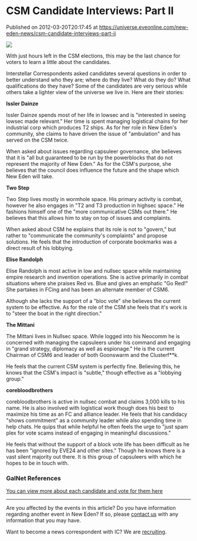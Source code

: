 # CSM Candidate Interviews: Part II
Published on 2012-03-20T20:17:45 at https://universe.eveonline.com/new-eden-news/csm-candidate-interviews-part-ii

![](http://www.eve-ic.net/media/assets/icarticlebanner.png)  
  
With just hours left in the CSM elections, this may be the last chance for voters to learn a little about the candidates.  
  
Interstellar Correspondents asked candidates several questions in order to better understand who they are; where do they live? What do they do? What qualifications do they have? Some of the candidates are very serious while others take a lighter view of the universe we live in. Here are their stories:  
  
 **Issler Dainze**  
  
Issler Dainze spends most of her life in lowsec and is "interested in seeing lowsec made relevant." Her time is spent managing logistical chains for her industrial corp which produces T2 ships. As for her role in New Eden's community, she claims to have driven the issue of "ambulation" and has served on the CSM twice.  
  
When asked about issues regarding capsuleer governance, she believes that it is "all but guaranteed to be run by the powerblocks that do not represent the majority of New Eden." As for the CSM's purpose, she believes that the council does influence the future and the shape which New Eden will take.  
  
 **Two Step**  
  
Two Step lives mostly in wormhole space. His primary activity is combat, however he also engages in "T2 and T3 production in highsec space." He fashions himself one of the "more communicative CSMs out there." He believes that this allows him to stay on top of issues and complaints.  
  
When asked about CSM he explains that its role is not to "govern," but rather to "communicate the community's complaints" and propose solutions. He feels that the introduction of corporate bookmarks was a direct result of his lobbying.  
  
 **Elise Randolph**  
  
Elise Randolph is most active in low and nullsec space while maintaining empire research and invention operations. She is active primarily in combat situations where she praises Red vs. Blue and gives an emphatic "Go Red!" She partakes in FCing and has been an alternate member of CSM6.  
  
Although she lacks the support of a "bloc vote" she believes the current system to be effective. As for the role of the CSM she feels that it's work is to "steer the boat in the right direction."  
  
 **The Mittani**  
  
The Mittani lives in Nullsec space. While logged into his Neocomm he is concerned with managing the capsuleers under his command and engaging in "grand strategy, diplomacy as well as espionage." He is the current Chairman of CSM6 and leader of both Goonswarm and the Clusterf**k.  
  
He feels that the current CSM system is perfectly fine. Believing this, he knows that the CSM's impact is "subtle," though effective as a "lobbying group."  
  
 **corebloodbrothers**  
  
corebloodbrothers is active in nullsec combat and claims 3,000 kills to his name. He is also involved with logistical work though does his best to maximize his time as an FC and alliance leader. He feels that his candidacy "shows commitment" as a community leader while also spending time in help chats. He quips that while helpful he often feels the urge to "just spam plex for vote scams instead of engaging in meaningful discussions."  
  
He feels that without the support of a block vote life has been difficult as he has been "ignored by EVE24 and other sites." Though he knows there is a vast silent majority out there. It is this group of capsuleers with which he hopes to be in touch with.

### GalNet References

[You can view more about each candidate and vote for them here](http://community.eveonline.com/council/voting/candidatesview.asp?sid=673611518)

* * *

Are you affected by the events in this article? Do you have information regarding another event in New Eden? If so, please [contact us](http://www.eveonline.com/news.asp?a=submitrp) with any information that you may have.  
  
Want to become a news correspondent with IC? We are [recruiting](http://www.eveonline.com/isd.asp).
